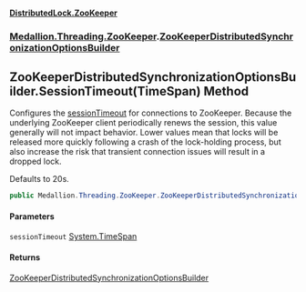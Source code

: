 #### [DistributedLock.ZooKeeper](README.md 'README')
### [Medallion.Threading.ZooKeeper](Medallion.Threading.ZooKeeper.md 'Medallion.Threading.ZooKeeper').[ZooKeeperDistributedSynchronizationOptionsBuilder](ZooKeeperDistributedSynchronizationOptionsBuilder.md 'Medallion.Threading.ZooKeeper.ZooKeeperDistributedSynchronizationOptionsBuilder')

## ZooKeeperDistributedSynchronizationOptionsBuilder.SessionTimeout(TimeSpan) Method

Configures the [sessionTimeout](ZooKeeperDistributedSynchronizationOptionsBuilder.SessionTimeout.a4s4suCBjQ12y3wfkImgaw.md#Medallion.Threading.ZooKeeper.ZooKeeperDistributedSynchronizationOptionsBuilder.SessionTimeout(System.TimeSpan).sessionTimeout 'Medallion.Threading.ZooKeeper.ZooKeeperDistributedSynchronizationOptionsBuilder.SessionTimeout(System.TimeSpan).sessionTimeout') for connections to ZooKeeper. Because the underlying ZooKeeper client periodically renews
the session, this value generally will not impact behavior. Lower values mean that locks will be released more quickly following a crash
of the lock-holding process, but also increase the risk that transient connection issues will result in a dropped lock.

Defaults to 20s.

```csharp
public Medallion.Threading.ZooKeeper.ZooKeeperDistributedSynchronizationOptionsBuilder SessionTimeout(System.TimeSpan sessionTimeout);
```
#### Parameters

<a name='Medallion.Threading.ZooKeeper.ZooKeeperDistributedSynchronizationOptionsBuilder.SessionTimeout(System.TimeSpan).sessionTimeout'></a>

`sessionTimeout` [System.TimeSpan](https://docs.microsoft.com/en-us/dotnet/api/System.TimeSpan 'System.TimeSpan')

#### Returns
[ZooKeeperDistributedSynchronizationOptionsBuilder](ZooKeeperDistributedSynchronizationOptionsBuilder.md 'Medallion.Threading.ZooKeeper.ZooKeeperDistributedSynchronizationOptionsBuilder')